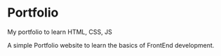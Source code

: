 # Portfolio
My portfolio to learn HTML, CSS, JS

A simple Portfolio website to learn the basics of FrontEnd development.
